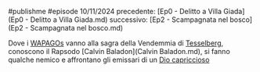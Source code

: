 #publishme #episode
10/11/2024
precedente: [Ep0 - Delitto a Villa Giada](Ep0 - Delitto a Villa Giada.md)
successivo: [Ep2 - Scampagnata nel bosco](Ep2 - Scampagnata nel bosco.md)


Dove i [WAPAGOs](WAPAGOs.md) vanno alla sagra della Vendemmia di [Tesselberg](Tesselberg.md), conoscono il Rapsodo [Calvin Baladon](Calvin Baladon.md), si fanno qualche nemico e affrontano gli emissari di un [Dio capriccioso](Garyx.md)